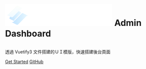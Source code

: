 <!-- _coverpage.md -->
<!-- # HyUI <small>4.0</small> -->

<div class="info">

<h1>
<span class="title"><img src="cover_logo_w.png"  style="max-width:350px;"></span>
<span class="admin">Admin Dashboard</span>
</h1>

<div class="subtitle">
<p>透過 Vuetify3 文件搭建的ＵＩ模版，快速搭建後台頁面</p>
</div>

<div class="btnList">
<span >
  <a href="#?id=hyvue-cms">Get Started</a>
</span>
<span >
  <a class="github" href="https://github.com/HywebU00/HyVue_CMS1.1">GitHub</a>
</span>
</div>
</div>

<style>
  .logo{
    width: 360px;
    margin: 0 auto;
    position: relative;
  }
  .logo span{
    margin-right: 2em;
    text-align: end;
    position: absolute;
    top: 1.25em;
    color:#336699;
    right: 0;
  }
  
  section.cover a{
    border-radius: 0.5rem;
    color:#fff;
    display: inline-block;
    font-size: 1.05rem;
    letter-spacing: .1rem;
    margin: 0.5rem 1rem;
    padding: 0.75em 2rem;
    text-decoration: none;
    transition: all .15s ease;
    width:180px;
    margin: 0.25em;
    background: #fff;
    color:#044d7f;
background-size: 300% 100%;
}
section.cover a:hover{
background-position: 100% 0;
moz-transition: all .4s ease-in-out;
-o-transition: all .4s ease-in-out;
-webkit-transition: all .4s ease-in-out;
transition: all .4s ease-in-out;
background: #057BB7;
color:#fff;
}
section.cover a.github{
border:1px solid #fff !important;
background:unset;
color:#fff;
transition: all .4s ease-in-out;


}
section.cover a.github:hover{
  background:#057BB7;
  border:1px solid #057BB7!important;
  color:#fff;

}

.subtitle{
  margin-top:2rem;
 
}

.cover.show{
background-image: url(cover_bg.jpg) !important;
background-repeat: no-repeat !important;
background-position: center !important;

}

.cover.show:after{
background-position: center;
}
.info{
margin: 0 0 10% 0;
}

.cover.show:after{
content:'';
background-image: url(cover_bg.png) !important;

width: 100%;
position: absolute;
height: 100%;
z-index: -1;
    background-repeat: no-repeat;
    background-size: cover;
    background-position: right;

}
section.cover h1{
color:#fff;
font-size: 3rem;
font-weight: 700;
margin:0.75em 0 0 0;

}
section.cover h1 .admin{
margin-top:-0.5rem;
display: block;
font-weight: 500;
font-size: 2.3rem;
font-family:sans-serif;
letter-spacing: -0.1rem;
}
section.cover p {
font-size: 1.2em;
color:#fff;
margin-top: 3em;
margin-bottom:1.75em;
}
.app-nav li {
  color:#fff;
}
.app-nav li ul li{
  color:#333;
}
</style>
